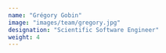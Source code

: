 ```yaml
---
name: "Grégory Gobin"
image: "images/team/gregory.jpg"
designation: "Scientific Software Engineer"
weight: 4
---
```

